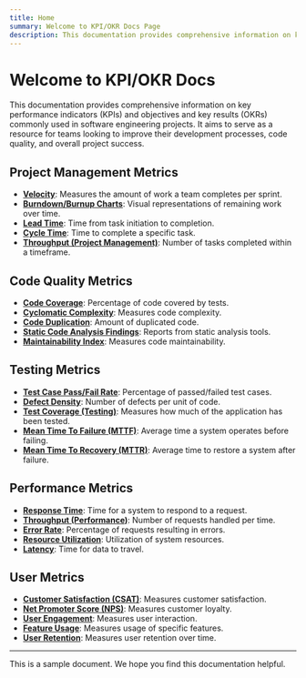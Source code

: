```yaml
---
title: Home
summary: Welcome to KPI/OKR Docs Page
description: This documentation provides comprehensive information on key performance indicators (KPIs) and objectives and key results (OKRs) commonly used in software engineering projects. It aims to serve as a resource for teams looking to improve their development processes, code quality, and overall project success.
---
```

# Welcome to KPI/OKR Docs

This documentation provides comprehensive information on key performance indicators (KPIs) and objectives and key results (OKRs) commonly used in software engineering projects. It aims to serve as a resource for teams looking to improve their development processes, code quality, and overall project success.

## Project Management Metrics

* **[Velocity](project-management-metric#velocity)**: Measures the amount of work a team completes per sprint.
* **[Burndown/Burnup Charts](project-management-metric#burndown-burnup-charts)**: Visual representations of remaining work over time.
* **[Lead Time](project-management-metric#lead-time)**: Time from task initiation to completion.
* **[Cycle Time](project-management-metric#cycle-time)**: Time to complete a specific task.
* **[Throughput (Project Management)](project-management-metric#throughput-project-management)**: Number of tasks completed within a timeframe.

## Code Quality Metrics

* **[Code Coverage](code-quality-metric#code-coverage)**: Percentage of code covered by tests.
* **[Cyclomatic Complexity](code-quality-metric#cyclomatic-complexity)**: Measures code complexity.
* **[Code Duplication](code-quality-metric#code-duplication)**: Amount of duplicated code.
* **[Static Code Analysis Findings](code-quality-metric#static-code-analysis-findings)**: Reports from static analysis tools.
* **[Maintainability Index](code-quality-metric#maintainability-index)**: Measures code maintainability.

## Testing Metrics

* **[Test Case Pass/Fail Rate](testing-metric#test-case-pass-fail-rate)**: Percentage of passed/failed test cases.
* **[Defect Density](testing-metric#defect-density)**: Number of defects per unit of code.
* **[Test Coverage (Testing)](testing-metric#test-coverage-testing)**: Measures how much of the application has been tested.
* **[Mean Time To Failure (MTTF)](testing-metric#mean-time-to-failure-mttf)**: Average time a system operates before failing.
* **[Mean Time To Recovery (MTTR)](testing-metric#mean-time-to-recovery-mttr)**: Average time to restore a system after failure.

## Performance Metrics

* **[Response Time](performance-metric#response-time)**: Time for a system to respond to a request.
* **[Throughput (Performance)](performance-metric#throughput-performance)**: Number of requests handled per time.
* **[Error Rate](performance-metric#error-rate)**: Percentage of requests resulting in errors.
* **[Resource Utilization](performance-metric#resource-utilization)**: Utilization of system resources.
* **[Latency](performance-metric#latency)**: Time for data to travel.

## User Metrics

* **[Customer Satisfaction (CSAT)](user-metric#customer-satisfaction-csat)**: Measures customer satisfaction.
* **[Net Promoter Score (NPS)](user-metric#net-promoter-score-nps)**: Measures customer loyalty.
* **[User Engagement](user-metric#user-engagement)**: Measures user interaction.
* **[Feature Usage](user-metric#feature-usage)**: Measures usage of specific features.
* **[User Retention](user-metric#user-retention)**: Measures user retention over time.

---

This is a sample document. We hope you find this documentation helpful.